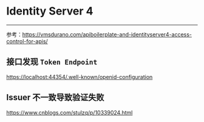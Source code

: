 # Identity Server 4

---

参考：<https://vmsdurano.com/apiboilerplate-and-identityserver4-access-control-for-apis/>

## 接口发现 `Token Endpoint`

<https://localhost:44354/.well-known/openid-configuration>

## Issuer 不一致导致验证失败

<https://www.cnblogs.com/stulzq/p/10339024.html>
